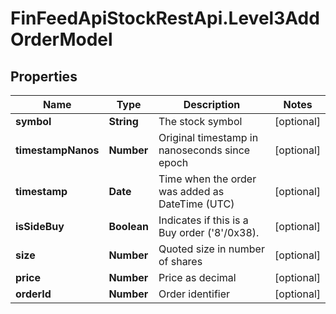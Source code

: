 # FinFeedApiStockRestApi.Level3AddOrderModel

## Properties

Name | Type | Description | Notes
------------ | ------------- | ------------- | -------------
**symbol** | **String** | The stock symbol | [optional] 
**timestampNanos** | **Number** | Original timestamp in nanoseconds since epoch | [optional] 
**timestamp** | **Date** | Time when the order was added as DateTime (UTC) | [optional] 
**isSideBuy** | **Boolean** | Indicates if this is a Buy order (&#39;8&#39;/0x38). | [optional] 
**size** | **Number** | Quoted size in number of shares | [optional] 
**price** | **Number** | Price as decimal | [optional] 
**orderId** | **Number** | Order identifier | [optional] 


